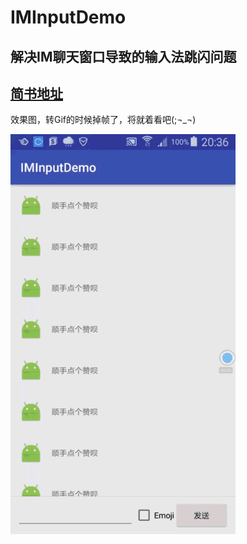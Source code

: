 # IMInputDemo
## 解决IM聊天窗口导致的输入法跳闪问题
## [简书地址](http://www.jianshu.com/p/cc4e2d0c1976)

效果图，转Gif的时候掉帧了，将就着看吧(;¬_¬)

![](https://github.com/TruthKeeper/IMInputDemo/blob/master/screenshot/deal.gif)
